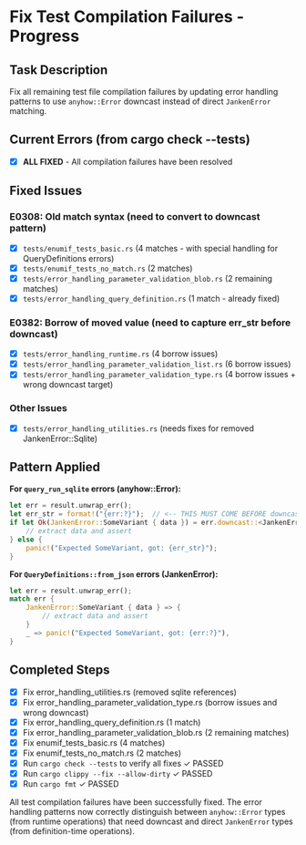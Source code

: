 # Fix Test Compilation Failures - Progress

## Task Description
Fix all remaining test file compilation failures by updating error handling patterns to use `anyhow::Error` downcast instead of direct `JankenError` matching.

## Current Errors (from cargo check --tests)
- [x] **ALL FIXED** - All compilation failures have been resolved

## Fixed Issues

### E0308: Old match syntax (need to convert to downcast pattern)
- [x] `tests/enumif_tests_basic.rs` (4 matches - with special handling for QueryDefinitions errors)
- [x] `tests/enumif_tests_no_match.rs` (2 matches)
- [x] `tests/error_handling_parameter_validation_blob.rs` (2 remaining matches)
- [x] `tests/error_handling_query_definition.rs` (1 match - already fixed)

### E0382: Borrow of moved value (need to capture err_str before downcast)
- [x] `tests/error_handling_runtime.rs` (4 borrow issues)
- [x] `tests/error_handling_parameter_validation_list.rs` (6 borrow issues)
- [x] `tests/error_handling_parameter_validation_type.rs` (4 borrow issues + wrong downcast target)

### Other Issues
- [x] `tests/error_handling_utilities.rs` (needs fixes for removed JankenError::Sqlite)

## Pattern Applied

**For `query_run_sqlite` errors (anyhow::Error):**
```rust
let err = result.unwrap_err();
let err_str = format!("{err:?}");  // <-- THIS MUST COME BEFORE downcast()
if let Ok(JankenError::SomeVariant { data }) = err.downcast::<JankenError>() {
    // extract data and assert
} else {
    panic!("Expected SomeVariant, got: {err_str}");
}
```

**For `QueryDefinitions::from_json` errors (JankenError):**
```rust
let err = result.unwrap_err();
match err {
    JankenError::SomeVariant { data } => {
        // extract data and assert
    }
    _ => panic!("Expected SomeVariant, got: {err:?}"),
}
```

## Completed Steps
- [x] Fix error_handling_utilities.rs (removed sqlite references)
- [x] Fix error_handling_parameter_validation_type.rs (borrow issues and wrong downcast)
- [x] Fix error_handling_query_definition.rs (1 match)
- [x] Fix error_handling_parameter_validation_blob.rs (2 remaining matches)
- [x] Fix enumif_tests_basic.rs (4 matches)
- [x] Fix enumif_tests_no_match.rs (2 matches)
- [x] Run `cargo check --tests` to verify all fixes ✓ PASSED
- [x] Run `cargo clippy --fix --allow-dirty` ✓ PASSED
- [x] Run `cargo fmt` ✓ PASSED

All test compilation failures have been successfully fixed. The error handling patterns now correctly distinguish between `anyhow::Error` types (from runtime operations) that need downcast and direct `JankenError` types (from definition-time operations).
